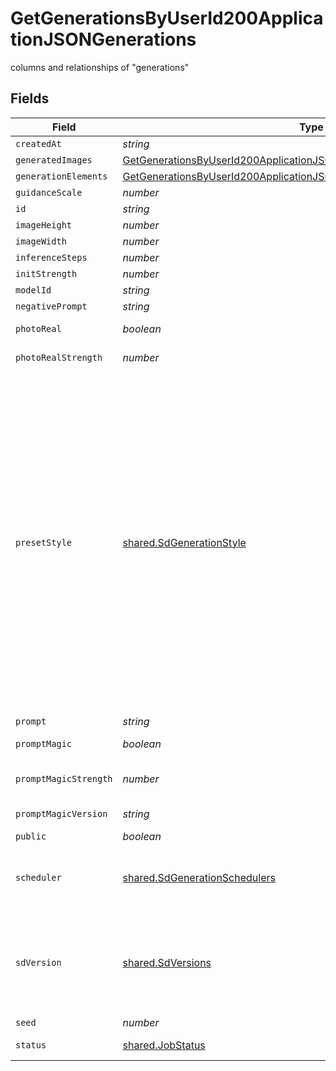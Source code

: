 # GetGenerationsByUserId200ApplicationJSONGenerations

columns and relationships of "generations"


## Fields

| Field                                                                                                                                                                                                                                                                                                                    | Type                                                                                                                                                                                                                                                                                                                     | Required                                                                                                                                                                                                                                                                                                                 | Description                                                                                                                                                                                                                                                                                                              |
| ------------------------------------------------------------------------------------------------------------------------------------------------------------------------------------------------------------------------------------------------------------------------------------------------------------------------ | ------------------------------------------------------------------------------------------------------------------------------------------------------------------------------------------------------------------------------------------------------------------------------------------------------------------------ | ------------------------------------------------------------------------------------------------------------------------------------------------------------------------------------------------------------------------------------------------------------------------------------------------------------------------ | ------------------------------------------------------------------------------------------------------------------------------------------------------------------------------------------------------------------------------------------------------------------------------------------------------------------------ |
| `createdAt`                                                                                                                                                                                                                                                                                                              | *string*                                                                                                                                                                                                                                                                                                                 | :heavy_minus_sign:                                                                                                                                                                                                                                                                                                       | N/A                                                                                                                                                                                                                                                                                                                      |
| `generatedImages`                                                                                                                                                                                                                                                                                                        | [GetGenerationsByUserId200ApplicationJSONGenerationsGeneratedImages](../../models/operations/getgenerationsbyuserid200applicationjsongenerationsgeneratedimages.md)[]                                                                                                                                                    | :heavy_minus_sign:                                                                                                                                                                                                                                                                                                       | N/A                                                                                                                                                                                                                                                                                                                      |
| `generationElements`                                                                                                                                                                                                                                                                                                     | [GetGenerationsByUserId200ApplicationJSONGenerationsGenerationElements](../../models/operations/getgenerationsbyuserid200applicationjsongenerationsgenerationelements.md)[]                                                                                                                                              | :heavy_minus_sign:                                                                                                                                                                                                                                                                                                       | N/A                                                                                                                                                                                                                                                                                                                      |
| `guidanceScale`                                                                                                                                                                                                                                                                                                          | *number*                                                                                                                                                                                                                                                                                                                 | :heavy_minus_sign:                                                                                                                                                                                                                                                                                                       | N/A                                                                                                                                                                                                                                                                                                                      |
| `id`                                                                                                                                                                                                                                                                                                                     | *string*                                                                                                                                                                                                                                                                                                                 | :heavy_minus_sign:                                                                                                                                                                                                                                                                                                       | N/A                                                                                                                                                                                                                                                                                                                      |
| `imageHeight`                                                                                                                                                                                                                                                                                                            | *number*                                                                                                                                                                                                                                                                                                                 | :heavy_minus_sign:                                                                                                                                                                                                                                                                                                       | N/A                                                                                                                                                                                                                                                                                                                      |
| `imageWidth`                                                                                                                                                                                                                                                                                                             | *number*                                                                                                                                                                                                                                                                                                                 | :heavy_minus_sign:                                                                                                                                                                                                                                                                                                       | N/A                                                                                                                                                                                                                                                                                                                      |
| `inferenceSteps`                                                                                                                                                                                                                                                                                                         | *number*                                                                                                                                                                                                                                                                                                                 | :heavy_minus_sign:                                                                                                                                                                                                                                                                                                       | N/A                                                                                                                                                                                                                                                                                                                      |
| `initStrength`                                                                                                                                                                                                                                                                                                           | *number*                                                                                                                                                                                                                                                                                                                 | :heavy_minus_sign:                                                                                                                                                                                                                                                                                                       | N/A                                                                                                                                                                                                                                                                                                                      |
| `modelId`                                                                                                                                                                                                                                                                                                                | *string*                                                                                                                                                                                                                                                                                                                 | :heavy_minus_sign:                                                                                                                                                                                                                                                                                                       | N/A                                                                                                                                                                                                                                                                                                                      |
| `negativePrompt`                                                                                                                                                                                                                                                                                                         | *string*                                                                                                                                                                                                                                                                                                                 | :heavy_minus_sign:                                                                                                                                                                                                                                                                                                       | N/A                                                                                                                                                                                                                                                                                                                      |
| `photoReal`                                                                                                                                                                                                                                                                                                              | *boolean*                                                                                                                                                                                                                                                                                                                | :heavy_minus_sign:                                                                                                                                                                                                                                                                                                       | If photoReal feature was used.                                                                                                                                                                                                                                                                                           |
| `photoRealStrength`                                                                                                                                                                                                                                                                                                      | *number*                                                                                                                                                                                                                                                                                                                 | :heavy_minus_sign:                                                                                                                                                                                                                                                                                                       | Strength of photoReal used.                                                                                                                                                                                                                                                                                              |
| `presetStyle`                                                                                                                                                                                                                                                                                                            | [shared.SdGenerationStyle](../../models/shared/sdgenerationstyle.md)                                                                                                                                                                                                                                                     | :heavy_minus_sign:                                                                                                                                                                                                                                                                                                       | The style to generate images with. When photoReal is enabled, use CINEMATIC, CREATIVE, VIBRANT, or NONE. When alchemy is disabled, use LEONARDO or NONE. When alchemy is enabled, use ANIME, CREATIVE, DYNAMIC, ENVIRONMENT, GENERAL, ILLUSTRATION, PHOTOGRAPHY, RAYTRACED, RENDER_3D, SKETCH_BW, SKETCH_COLOR, or NONE. |
| `prompt`                                                                                                                                                                                                                                                                                                                 | *string*                                                                                                                                                                                                                                                                                                                 | :heavy_minus_sign:                                                                                                                                                                                                                                                                                                       | N/A                                                                                                                                                                                                                                                                                                                      |
| `promptMagic`                                                                                                                                                                                                                                                                                                            | *boolean*                                                                                                                                                                                                                                                                                                                | :heavy_minus_sign:                                                                                                                                                                                                                                                                                                       | If prompt magic was used.                                                                                                                                                                                                                                                                                                |
| `promptMagicStrength`                                                                                                                                                                                                                                                                                                    | *number*                                                                                                                                                                                                                                                                                                                 | :heavy_minus_sign:                                                                                                                                                                                                                                                                                                       | Strength of prompt magic used.                                                                                                                                                                                                                                                                                           |
| `promptMagicVersion`                                                                                                                                                                                                                                                                                                     | *string*                                                                                                                                                                                                                                                                                                                 | :heavy_minus_sign:                                                                                                                                                                                                                                                                                                       | Version of prompt magic used.                                                                                                                                                                                                                                                                                            |
| `public`                                                                                                                                                                                                                                                                                                                 | *boolean*                                                                                                                                                                                                                                                                                                                | :heavy_minus_sign:                                                                                                                                                                                                                                                                                                       | N/A                                                                                                                                                                                                                                                                                                                      |
| `scheduler`                                                                                                                                                                                                                                                                                                              | [shared.SdGenerationSchedulers](../../models/shared/sdgenerationschedulers.md)                                                                                                                                                                                                                                           | :heavy_minus_sign:                                                                                                                                                                                                                                                                                                       | The scheduler to generate images with. Defaults to EULER_DISCRETE if not specified.                                                                                                                                                                                                                                      |
| `sdVersion`                                                                                                                                                                                                                                                                                                              | [shared.SdVersions](../../models/shared/sdversions.md)                                                                                                                                                                                                                                                                   | :heavy_minus_sign:                                                                                                                                                                                                                                                                                                       | The base version of stable diffusion to use if not using a custom model. v1_5 is 1.5, v2 is 2.1, if not specified it will default to v1_5.                                                                                                                                                                               |
| `seed`                                                                                                                                                                                                                                                                                                                   | *number*                                                                                                                                                                                                                                                                                                                 | :heavy_minus_sign:                                                                                                                                                                                                                                                                                                       | N/A                                                                                                                                                                                                                                                                                                                      |
| `status`                                                                                                                                                                                                                                                                                                                 | [shared.JobStatus](../../models/shared/jobstatus.md)                                                                                                                                                                                                                                                                     | :heavy_minus_sign:                                                                                                                                                                                                                                                                                                       | The status of the current task.                                                                                                                                                                                                                                                                                          |